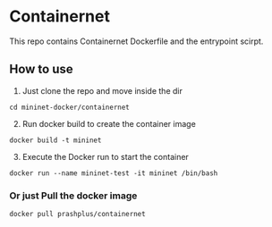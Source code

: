 # Containernet
This repo contains Containernet Dockerfile and the entrypoint scirpt.

## How to use
1. Just clone the repo and move inside the dir 
```
cd mininet-docker/containernet
```

2. Run docker build to create the container image
```
docker build -t mininet
```

3. Execute the Docker run to start the container
```
docker run --name mininet-test -it mininet /bin/bash
```
### Or just Pull the docker image
```
docker pull prashplus/containernet
```
